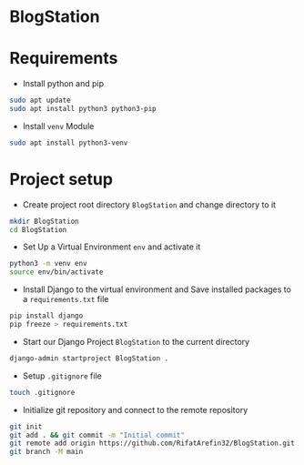 # BlogStation

# Requirements
- Install python and pip
```bash
sudo apt update
sudo apt install python3 python3-pip
```
- Install `venv` Module
```bash
sudo apt install python3-venv
```

# Project setup
- Create project root directory `BlogStation` and change directory to it
```bash
mkdir BlogStation
cd BlogStation
```
- Set Up a Virtual Environment `env` and activate it
```bash
python3 -m venv env
source env/bin/activate
```
- Install Django to the virtual environment and Save installed packages to a `requirements.txt` file
```bash
pip install django
pip freeze > requirements.txt
```
- Start our Django Project `BlogStation` to the current directory
```bash
django-admin startproject BlogStation .
```
- Setup `.gitignore` file
```bash
touch .gitignore
```
- Initialize git repository and connect to the remote repository
```bash
git init
git add . && git commit -m "Initial commit"
git remote add origin https://github.com/RifatArefin32/BlogStation.git
git branch -M main
```
